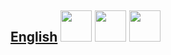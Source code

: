 
## [English](https://fieldguides.github.io/guide01/en) [<img src="https://fieldguides.github.io/library/resources/icons/pwa.png" height="50px"/>](https://fieldguides.github.io/guide01/en/download/guide1.epub) [<img src="https://fieldguides.github.io/library/resources/icons/epub.png" height="50px"/>](https://fieldguides.github.io/guide01/en/download/guide1.epub) [<img src="https://fieldguides.github.io/library/resources/icons/pdf.png" height="50px"/>](https://fieldguides.github.io/guide01/en/download/guide1.pdf)


